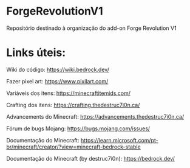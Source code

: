 # ForgeRevolutionV1
Repositório destinado à organização do add-on Forge Revolution V1

# Links úteis:

Wiki do código: https://wiki.bedrock.dev/

Fazer pixel art: https://www.pixilart.com/

Variáveis dos itens: https://minecraftitemids.com/

Crafting dos itens: https://crafting.thedestruc7i0n.ca/

Advancements do Minecraft: https://advancements.thedestruc7i0n.ca/

Fórum de bugs Mojang: https://bugs.mojang.com/issues/

Documentação do Minecraft: https://learn.microsoft.com/pt-br/minecraft/creator/?view=minecraft-bedrock-stable

Documentação do Minecraft (by destruc7i0n): https://bedrock.dev/

